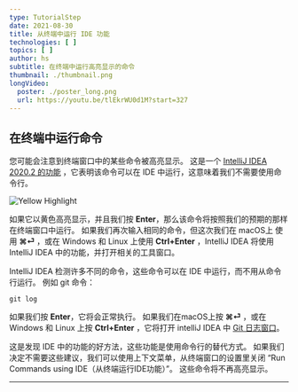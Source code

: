 ```yaml
---
type: TutorialStep
date: 2021-08-30
title: 从终端中运行 IDE 功能
technologies: [ ]
topics: [ ]
author: hs
subtitle: 在终端中运行高亮显示的命令
thumbnail: ./thumbnail.png
longVideo:
  poster: ./poster_long.png
  url: https://youtu.be/tlEkrWU0d1M?start=327
---
```


## 在终端中运行命令
您可能会注意到终端窗口中的某些命令被高亮显示。 这是一个 [IntelliJ IDEA 2020.2 的功能](https://www.jetbrains.com/help/idea/terminal-emulator.html#smart-command-execution) ，它表明该命令可以在 IDE 中运行，这意味着我们不需要使用命令行。

![Yellow Highlight](yellow-highlight.png)

如果它以黄色高亮显示，并且我们按 **Enter**，那么该命令将按照我们的预期的那样在终端窗口中运行。 如果我们再次输入相同的命令，但这次我们在 macOS上 使用 **⌘⏎** ，或在 Windows 和 Linux 上使用 **Ctrl+Enter** ，IntelliJ IDEA 将使用 IntelliJ IDEA 中的功能，并打开相关的工具窗口。

IntelliJ IDEA 检测许多不同的命令，这些命令可以在 IDE 中运行，而不用从命令行运行。 例如 git 命令：

`git log`

如果我们按 **Enter**，它将会正常执行。 如果我们在macOS上按 **⌘⏎** ，或在 Windows 和 Linux 上按 **Ctrl+Enter** ，它将打开 intelliJ IDEA 中 [Git 日志窗口](https://www.jetbrains.com/help/idea/log-tab.html)。

这是发现 IDE 中的功能的好方法，这些功能是使用命令行的替代方式。 如果我们决定不需要这些建议，我们可以使用上下文菜单，从终端窗口的设置里关闭 “Run Commands using IDE（从终端运行IDE功能）”。 这些命令将不再高亮显示。

---